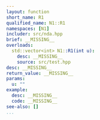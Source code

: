 ```yaml
---
layout: function
short_name: R1
qualified_name: N1::R1
namespaces: [N1]
includer: src/nda.hpp
brief: __MISSING__
overloads:
  std::vector<int> N1::R1(int u):
    desc: __MISSING__
    source: src/test.hpp
desc: __MISSING__
return_value: __MISSING__
params:
  u: ""
example:
  desc: __MISSING__
  code: __MISSING__
see-also: []
...
```

